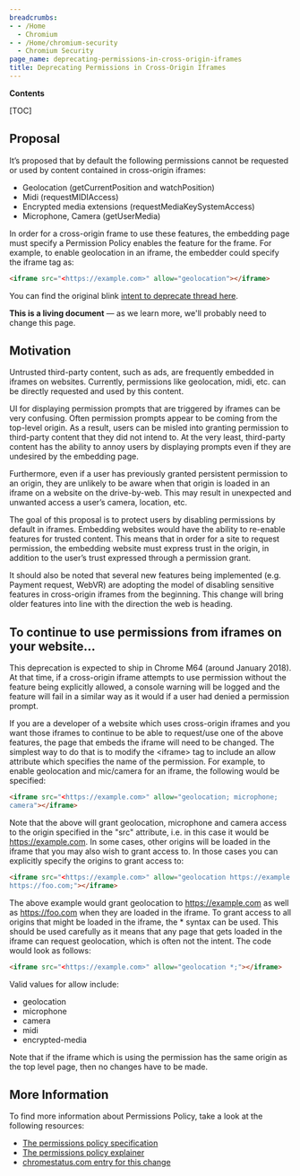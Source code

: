 ```yaml
---
breadcrumbs:
- - /Home
  - Chromium
- - /Home/chromium-security
  - Chromium Security
page_name: deprecating-permissions-in-cross-origin-iframes
title: Deprecating Permissions in Cross-Origin Iframes
---
```


**Contents**

[TOC]

## Proposal

It’s proposed that by default the following permissions cannot be requested or
used by content contained in cross-origin iframes:

*  Geolocation (getCurrentPosition and watchPosition)
*  Midi (requestMIDIAccess)
*  Encrypted media extensions (requestMediaKeySystemAccess)
*  Microphone, Camera (getUserMedia)

In order for a cross-origin frame to use these features, the embedding page must
specify a Permission Policy enables the feature for the frame. For example, to
enable geolocation in an iframe, the embedder could specify the iframe tag as:

```html
<iframe src="<https://example.com>" allow="geolocation"></iframe>
```

You can find the original blink [intent to deprecate thread
here](https://groups.google.com/a/chromium.org/forum/#!topic/blink-dev/mG6vL09JMOQ).

**This is a living document** — as we learn more, we'll probably need to change
this page.

## Motivation

Untrusted third-party content, such as ads, are frequently embedded in iframes
on websites. Currently, permissions like geolocation, midi, etc. can be directly
requested and used by this content.

UI for displaying permission prompts that are triggered by iframes can be very
confusing. Often permission prompts appear to be coming from the top-level
origin. As a result, users can be misled into granting permission to third-party
content that they did not intend to. At the very least, third-party content has
the ability to annoy users by displaying prompts even if they are undesired by
the embedding page.

Furthermore, even if a user has previously granted persistent permission to an
origin, they are unlikely to be aware when that origin is loaded in an iframe on
a website on the drive-by-web. This may result in unexpected and unwanted access
a user’s camera, location, etc.

The goal of this proposal is to protect users by disabling permissions by
default in iframes. Embedding websites would have the ability to re-enable
features for trusted content. This means that in order for a site to request
permission, the embedding website must express trust in the origin, in addition
to the user’s trust expressed through a permission grant.

It should also be noted that several new features being implemented (e.g.
Payment request, WebVR) are adopting the model of disabling sensitive features
in cross-origin iframes from the beginning. This change will bring older
features into line with the direction the web is heading.

## To continue to use permissions from iframes on your website...

This deprecation is expected to ship in Chrome M64 (around January 2018). At
that time, if a cross-origin iframe attempts to use permission without the
feature being explicitly allowed, a console warning will be logged and the
feature will fail in a similar way as it would if a user had denied a permission
prompt.

If you are a developer of a website which uses cross-origin iframes and you want
those iframes to continue to be able to request/use one of the above features,
the page that embeds the iframe will need to be changed. The simplest way to do
that is to modify the &lt;iframe&gt; tag to include an allow attribute which
specifies the name of the permission. For example, to enable geolocation and
mic/camera for an iframe, the following would be specified:

```html
<iframe src="<https://example.com>" allow="geolocation; microphone;
camera"></iframe>
```

Note that the above will grant geolocation, microphone and camera access to the
origin specified in the "src" attribute, i.e. in this case it would be
https://example.com. In some cases, other origins will be loaded in the iframe
that you may also wish to grant access to. In those cases you can explicitly
specify the origins to grant access to:

```html
<iframe src="<https://example.com>" allow="geolocation https://example.com
https://foo.com;"></iframe>
```

The above example would grant geolocation to https://example.com as well as
https://foo.com when they are loaded in the iframe. To grant access to all
origins that might be loaded in the iframe, the \* syntax can be used. This
should be used carefully as it means that any page that gets loaded in the
iframe can request geolocation, which is often not the intent. The code would
look as follows:

```html
<iframe src="<https://example.com>" allow="geolocation *;"></iframe>
```

Valid values for allow include:

*   geolocation
*   microphone
*   camera
*   midi
*   encrypted-media

Note that if the iframe which is using the permission has the same origin as the
top level page, then no changes have to be made.

## More Information

To find more information about Permissions Policy, take a look at the following
resources:

*   [The permissions policy
            specification](https://w3c.github.io/webappsec-permissions-policy/)
*   [The permissions policy
            explainer](https://github.com/w3c/webappsec-permissions-policy/blob/main/permissions-policy-explainer.md)
*   [chromestatus.com entry for this
            change](https://www.chromestatus.com/feature/5023919287304192)